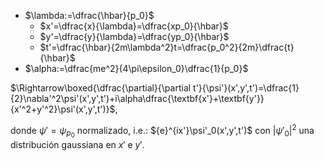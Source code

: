 - $\lambda:=\dfrac{\hbar}{p_0}$
  - $x'=\dfrac{x}{\lambda}=\dfrac{xp_0}{\hbar}$
  - $y'=\dfrac{y}{\lambda}=\dfrac{yp_0}{\hbar}$
  - $t'=\dfrac{\hbar}{2m\lambda^2}t=\dfrac{p_0^2}{2m}\dfrac{t}{\hbar}$
- $\alpha:=\dfrac{me^2}{4\pi\epsilon_0}\dfrac{1}{p_0}$

$\Rightarrow\boxed{\dfrac{\partial}{\partial t'}{\psi'}(x',y',t')=\dfrac{1}{2}\nabla'^2\psi'(x',y',t')+i\alpha\dfrac{\textbf{x'}+\textbf{y'}}{x'^2+y'^2}\psi'(x',y',t')}$,

donde $\psi'=\psi_{p_0}$ normalizado, i.e.: $\{e}^{ix'}\psi'_0(x',y',t')$ con $\lvert\psi'_0\rvert^2$ una distribución gaussiana en $x'$ e $y'$.
